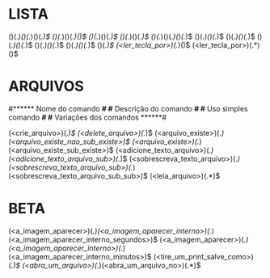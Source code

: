 # LISTA
(<declaraListas>)(.*)(<listaNaPosicao>)(.*)(<recebeDeclaraListas>)(.*)$
(<declaraListas>)(.*)(<listaCom>)(.*)(<listaPosicoesCom>)$
(<declaraListas>)(.*)(<recebeDeclaraListas>)(.*)$
(<RemoverItensListas>)(.*)(<RemoverItensListasInterno>)(.*)$
(<adicionarItensListas>)(.*)(<addItensListaInternoPosicao>)(.*)(<addItensListaInternoPosicaoFinaliza>)(.*)$
(<adicionarItensListas>)(.*)(<addItensListaInternoFinal>)(.*)$
(<adicionarItensListas>)(.*)(<addItensListaInternoInicio>)(.*)$
(<adicionarItensListas>)(.*)(<addItensListaInterno>)(.*)$
(<declaraListasObterPosicao>)(.*)(<listaNaPosicao>)(.*)$
(<tiverLista>)(.*)(<tiverInternoLista>)(.*)$
(<tamanhoDaLista>)(.*)$
(<ler_tecla_por>)(.*)(<esperaEm>)$
(<ler_tecla_por>)(.*)(<esperaEm>)$


# ARQUIVOS
#****** Nome do comando ******#
#****** Descrição do comando ******#
#****** Uso simples comando ******#
#****** Variações dos comandos ******#

(<crie_arquivo>)(.*)$
(<delete_arquivo>)(.*)$
(<arquivo_existe>)(.*)(<arquivo_existe_nao_sub_existe>)$
(<arquivo_existe>)(.*)(<arquivo_existe_sub_existe>)$
(<adicione_texto_arquivo>)(.*)(<adicione_texto_arquivo_sub>)(.*)$
(<sobrescreva_texto_arquivo>)(.*)(<sobrescreva_texto_arquivo_sub>)(.*)(<sobrescreva_texto_arquivo_sub_sub>)$
(<leia_arquivo>)(.*)$



# BETA
(<a_imagem_aparecer>)(.*)(<a_imagem_aparecer_interno>)(.*)(<a_imagem_aparecer_interno_segundos>)$
(<a_imagem_aparecer>)(.*)(<a_imagem_aparecer_interno>)(.*)(<a_imagem_aparecer_interno_minutos>)$
(<tire_um_print_salve_como>)(.*)$
(<abra_um_arquivo>)(.*)(<abra_um_arquivo_no>)(.*)$